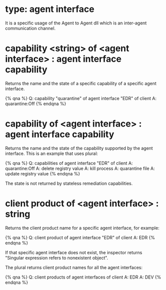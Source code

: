 # type: agent interface

It is a specific usage of the Agent to Agent dll which is an inter-agent communication channel.

# capability &lt;string&gt; of &lt;agent interface&gt; : agent interface capability

Returns the name and the state of a specific capability of a specific agent interface.

{% qna %}
Q: capability "quarantine" of agent interface "EDR" of client
A: quarantine:Off
{% endqna %}

# capability of &lt;agent interface&gt; : agent interface capability

Returns the name and the state of the capability supported by the agent interface. This is an example that uses plural:

{% qna %}
Q: capabilities of agent interface "EDR" of client
A: quarantine:Off
A: delete registry value
A: kill process
A: quarantine file
A: update registry value
{% endqna %}

The state is not returned by stateless remediation capabilities.

# client product of &lt;agent interface&gt; : string

Returns the client product name for a specific agent interface, for example:

{% qna %}
Q: client product of agent interface "EDR" of client
A: EDR
{% endqna %}

If that specific agent interface does not exist, the inspector returns "Singular expression refers to nonexistent object".

The plural returns client product names for all the agent interfaces:

{% qna %}
Q: client products of agent interfaces of client
A: EDR
A: DEV
{% endqna %}
